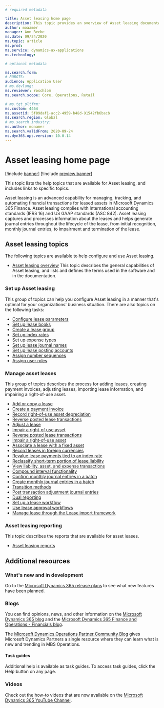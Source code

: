 ```yaml
---
# required metadata

title: Asset leasing home page
description: This topic provides an overview of Asset leasing documentation, and links to specific topics.
author: moaamer
manager: Ann Beebe
ms.date: 09/24/2020
ms.topic: article
ms.prod: 
ms.service: dynamics-ax-applications
ms.technology: 

# optional metadata

ms.search.form: 
# ROBOTS: 
audience: Application User
# ms.devlang: 
ms.reviewer: roschlom
ms.search.scope: Core, Operations, Retail

# ms.tgt_pltfrm: 
ms.custom: 4464
ms.assetid: 5f89daf1-acc2-4959-b48d-91542fb6bacb
ms.search.region: Global
# ms.search.industry: 
ms.author: moaamer
ms.search.validFrom: 2020-09-24
ms.dyn365.ops.version: 10.0.14
---
```


# Asset leasing home page

[!include [banner](../includes/banner.md)]
[!include [preview banner](../includes/preview-banner.md)]

This topic lists the help topics that are available for Asset leasing, and includes links to specific topics. 

Asset leasing is an advanced capability for managing, tracking, and automating financial transactions for leased assets in Microsoft Dynamics 365 Finance. Asset leasing complies with International accounting standards (IFRS 16) and US GAAP standards (ASC 842). Asset leasing captures and processes information about the leases and helps generate journal entries throughout the lifecycle of the lease, from initial recognition, monthly journal entries, to impairment and termination of the lease.  

## Asset leasing topics
The following topics are available to help configure and use Asset leasing. 

 - [Asset leasing overview](asset-leasing-overview.md) This topic describes the general capabilities of Asset leasing, and lists and defines the terms used in the software and in the documentation.
 
 ### Set up Asset leasing
 This group of topics can help you configure Asset leasing in a manner that's optimal for your organizations' business situation. There are also topics on the following tasks: 
  
  - [Configure lease parameters](config-lease-parameters.md) 
  - [Set up lease books](set-up-lease-books.md)
  - [Create a lease group](create-lease-group.md)
  - [Set up index rates](set-up-index-rate-types.md)
  - [Set up expense types](set-up-expense-types.md)
  - [Set up lease journal names](set-up-lease-journal-names.md)
  - [Set up lease posting accounts](set-up-lease-posting-accts.md)
  - [Assign number sequences](leasing-number-sequences.md)
  - [Assign user roles](lease-user-roles.md)

### Manage asset leases
This group of topics describes the process for adding leases, creating payment invoices, adjusting leases, importing lease information, and impairing a right-of-use asset. 

 - [Add or copy a lease](add-lease.md)
 - [Create a payment invoice](create-payment-invoice.md)
 - [Record right-of-use asset depreciation](record-rou-asset-depreciation.md)
 - [Reverse posted lease transactions](reverse-posted-lease-trans.md)
 - [Adjust a lease](adjust-lease.md)
 - [Impair a right-of use asset](impair-rou-asset.md)
 - [Reverse posted lease transactions](reverse-posted-lease-trans.md)
 - [Impair a right-of-use asset](impair-rou-asset.md)
 - [Associate a lease with a fixed asset](associate-lease-with-fixed-asset.md)
 - [Record leases in foreign currencies](record-leases-foreign-currency.md)
 - [Revalue lease payments tied to an index rate](revalue-payments-tied-2-index-rate.md)
 - [Reclassify short-term portion of lease liability](reclassify-st-lease-liability.md)
 - [View liability, asset, and expense transactions](view-asset-transactions.md)
 - [Compound interval functionality](compound-interval-functionality.md)
 - [Confirm monthly journal entries in a batch](confirm-payment-schedules-in-batch.md)
 - [Create monthly journal entries in a batch](create-monthly-journals-batch.md)
 - [Transition methods](transition-methods.md)
 - [Post transaction adjustment journal entries](post-transition-adjustment-entries.md)
 - [Dual reporting](dual-reporting.md)
 - [Set up a lease workflow](set-up-lease-wrkflw.md)
 - [Use lease approval workflows](use-create-lease-wrkflw.md)
 - [Manage lease through the Lease import framework](manage-leases-thru-imprt-framewrk.md)
 
### Asset leasing reporting
This topic describes the reports that are available for asset leases. 

 - [Asset leasing reports](asset-leasing-rprts.md)
 

## Additional resources

### What's new and in development

Go to the [Microsoft Dynamics 365 release plans](https://go.microsoft.com/fwlink/?linkid=2010158) to see what new features have been planned. 

### Blogs

You can find opinions, news, and other information on the [Microsoft Dynamics 365 blog](https://community.dynamics.com/b/msftdynamicsblog?c=Enterprise) and the [Microsoft Dynamics 365 Finance and Operations - Financials blog](https://community.dynamics.com/365/financeandoperations/b/financials).

The [Microsoft Dynamics Operations Partner Community Blog](https://community.dynamics.com/partner/b/operationspartnercommunityblog) gives Microsoft Dynamics Partners a single resource where they can learn what is new and trending in MBS Operations.

#### Task guides
Additional help is available as task guides. To access task guides, click the Help button on any page.

### Videos

Check out the how-to videos that are now available on the 
[Microsoft Dynamics 365 YouTube Channel](https://www.youtube.com/channel/UCJGCg4rB3QSs8y_1FquelBQ).


